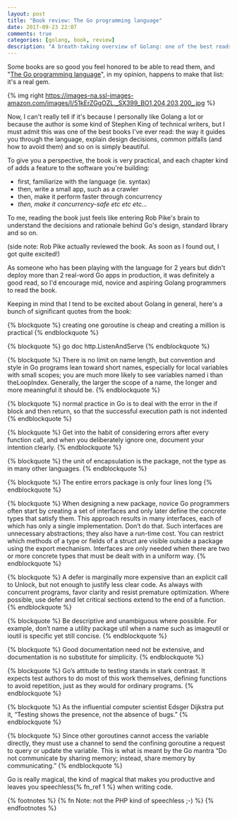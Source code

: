 ```yaml
---
layout: post
title: "Book review: The Go programming language"
date: 2017-09-23 22:07
comments: true
categories: [golang, book, review]
description: "A breath-taking overview of Golang: one of the best reads of my life."
---
```


Some books are so good you feel honored to be able
to read them, and "[The Go programming language](https://www.amazon.com/Programming-Language-Addison-Wesley-Professional-Computing/dp/0134190440)",
in my opinion, happens to make that list: it's a real gem.

<!-- more -->

{% img right https://images-na.ssl-images-amazon.com/images/I/51kErZGgOZL._SX399_BO1,204,203,200_.jpg %}

Now, I can't really tell if it's because I personally
like Golang a lot or because the author is some kind of
Stephen King of technical writers, but I must admit this
was one of the best books I've ever read: the way it guides
you through the language, explain design decisions, common
pitfalls (and how to avoid them) and so on is simply beautiful.

To give you a perspective, the book is very practical, and each
chapter kind of adds a feature to the software you're building:

* first, familiarize with the language (ie. syntax)
* then, write a small app, such as a crawler
* then, make it perform faster through concurrency
* *then, make it concurrency-safe etc etc etc...*

To me, reading the book just feels like entering Rob Pike's brain
to understand the decisions and rationale behind Go's design,
standard library and so on.

(side note: Rob Pike actually reviewed the book. As soon as I found
out, I got quite excited!)

As someone who has been playing with the language for 2
years but didn't deploy more than 2 real-word Go apps in production,
it was definitely a good read, so I'd encourage mid, novice
and aspiring Golang programmers to read the book.

Keeping in mind that I tend to be
excited about Golang in general, here's a bunch of significant
quotes from the book:

{% blockquote %}
creating one goroutine is cheap and creating a million is practical
{% endblockquote %}

{% blockquote %}
go doc http.ListenAndServe
{% endblockquote %}

{% blockquote %}
There is no limit on name length, but convention and style in Go programs lean toward short names, especially for local variables with small scopes; you are much more likely to see variables named i than theLoopIndex. Generally, the larger the scope of a name, the longer and more meaningful it should be.
{% endblockquote %}

{% blockquote %}
normal practice in Go is to deal with the error in the if block and then return, so that the successful execution path is not indented
{% endblockquote %}

{% blockquote %}
Get into the habit of considering errors after every function call, and when you deliberately ignore one, document your intention clearly.
{% endblockquote %}

{% blockquote %}
the unit of encapsulation is the package, not the type as in many other languages.
{% endblockquote %}

{% blockquote %}
The entire errors package is only four lines long
{% endblockquote %}

{% blockquote %}
When designing a new package, novice Go programmers often start by creating a set of interfaces and only later define the concrete types that satisfy them. This approach results in many interfaces, each of which has only a single implementation. Don’t do that. Such interfaces are unnecessary abstractions; they also have a run-time cost. You can restrict which methods of a type or fields of a struct are visible outside a package using the export mechanism. Interfaces are only needed when there are two or more concrete types that must be dealt with in a uniform way.
{% endblockquote %}

{% blockquote %}
A defer is marginally more expensive than an explicit call to Unlock, but not enough to justify less clear code. As always with concurrent programs, favor clarity and resist premature optimization. Where possible, use defer and let critical sections extend to the end of a function.
{% endblockquote %}

{% blockquote %}
Be descriptive and unambiguous where possible. For example, don’t name a utility package util when a name such as imageutil or ioutil is specific yet still concise.
{% endblockquote %}

{% blockquote %}
Good documentation need not be extensive, and documentation is no substitute for simplicity.
{% endblockquote %}

{% blockquote %}
Go’s attitude to testing stands in stark contrast. It expects test authors to do most of this work themselves, defining functions to avoid repetition, just as they would for ordinary programs.
{% endblockquote %}

{% blockquote %}
As the influential computer scientist Edsger Dijkstra put it, “Testing shows the presence, not the absence of bugs.”
{% endblockquote %}

{% blockquote %}
Since other goroutines cannot access the variable directly, they must use a channel to send the confining goroutine a request to query or update the variable. This is what is meant by the Go mantra “Do not communicate by sharing memory; instead, share memory by communicating.”
{% endblockquote %}

Go is really magical, the kind of magical that makes you productive and
leaves you speechless{% fn_ref 1 %} when writing code.

{% footnotes %}
  {% fn Note: not the PHP kind of speechless ;-)  %}
{% endfootnotes %}